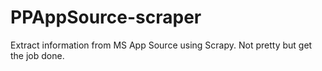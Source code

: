 # PPAppSource-scraper
Extract information from MS App Source using Scrapy. Not pretty but get the job done.
